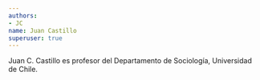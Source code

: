 ```yaml
---
authors:
- JC
name: Juan Castillo
superuser: true
---
```


Juan C. Castillo es profesor del Departamento de Sociología, Universidad de Chile.
